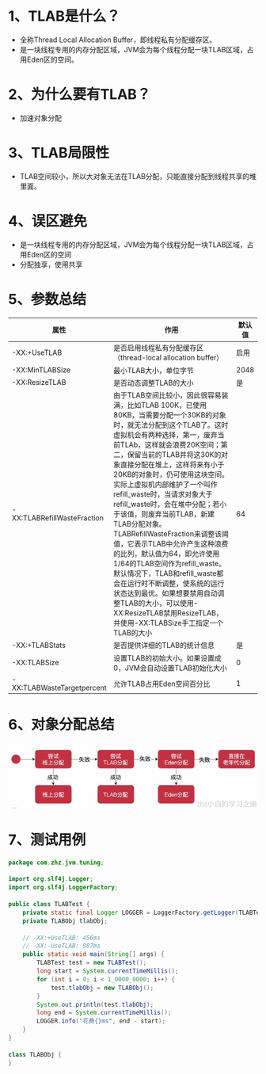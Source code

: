 # 1、TLAB是什么？

- 全称Thread Local Allocation Buffer，即线程私有分配缓存区。
- 是一块线程专用的内存分配区域，JVM会为每个线程分配一块TLAB区域，占用Eden区的空间。

# 2、为什么要有TLAB？

- 加速对象分配

# 3、TLAB局限性

- TLAB空间较小，所以大对象无法在TLAB分配，只能直接分配到线程共享的堆里面。

# 4、误区避免

- 是一块线程专用的内存分配区域，JVM会为每个线程分配一块TLAB区域，占用Eden区的空间
- 分配独享，使用共享

# 5、参数总结

| 属性                        | 作用                                                         | 默认值 |
| --------------------------- | ------------------------------------------------------------ | ------ |
| -XX:+UseTLAB                | 是否启用线程私有分配缓存区（thread-local allocation buffer） | 启用   |
| -XX:MinTLABSize             | 最小TLAB大小，单位字节                                       | 2048   |
| -XX:ResizeTLAB              | 是否动态调整TLAB的大小                                       | 是     |
| -XX:TLABRefillWasteFraction | 由于TLAB空间比较小，因此很容易装满，比如TLAB 100K，已使用80KB，当需要分配一个30KB的对象时，就无法分配到这个TLAB了。这时虚拟机会有两种选择，第一，废弃当前TLAb，这样就会浪费20K空间；第二，保留当前的TLAB并将这30K的对象直接分配在堆上，这样将来有小于20KB的对象时，仍可使用这块空间。实际上虚拟机内部维护了一个叫作refill_waste时，当请求对象大于refill_waste时，会在堆中分配；若小于该值，则废弃当前TLAB，新建TLAB分配对象。TLABRefillWasteFraction来调整该阈值，它表示TLAB中允许产生这种浪费的比列，默认值为64，即允许使用1/64的TLAB空间作为refill_waste。默认情况下，TLAB和refill_waste都会在运行时不断调整，使系统的运行状态达到最优。如果想要禁用自动调整TLAB的大小，可以使用-XX:ResizeTLAB禁用ResizeTLAB，并使用-XX:TLABSize手工指定一个TLAB的大小 | 64     |
| -XX:+TLABStats              | 是否提供详细的TLAB的统计信息                                 | 是     |
| -XX:TLABSize                | 设置TLAB的初始大小。如果设置成0，JVM会自动设置TLAB初始化大小 | 0      |
| -XX:TLABWasteTargetpercent  | 允许TLAB占用Eden空间百分比                                   | 1      |

# 6、对象分配总结

![39.png](../../../public/jvm/调优/39.png)

# 7、测试用例

```java
package com.zhz.jvm.tuning;

import org.slf4j.Logger;
import org.slf4j.LoggerFactory;

public class TLABTest {
    private static final Logger LOGGER = LoggerFactory.getLogger(TLABTest.class);
    private TLABObj tlabObj;

    // -XX:+UseTLAB: 456ms
    // -XX:-UseTLAB: 987ms
    public static void main(String[] args) {
        TLABTest test = new TLABTest();
        long start = System.currentTimeMillis();
        for (int i = 0; i < 1_0000_0000; i++) {
            test.tlabObj = new TLABObj();
        }
        System.out.println(test.tlabObj);
        long end = System.currentTimeMillis();
        LOGGER.info("花费{}ms", end - start);
    }
}

class TLABObj {
}
```